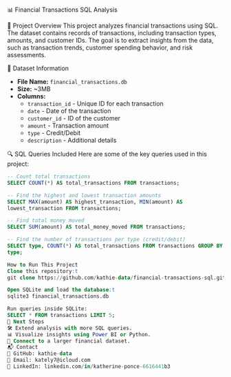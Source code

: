  📊 Financial Transactions SQL Analysis

 📝 Project Overview
This project analyzes financial transactions using SQL. The dataset 
contains records of transactions, including transaction types, amounts, 
and customer IDs. The goal is to extract insights from the data, such as 
transaction trends, customer spending behavior, and risk assessments.

 📂 Dataset Information
- **File Name:** `financial_transactions.db`
- **Size:** ~3MB
- **Columns:**
  - `transaction_id` - Unique ID for each transaction
  - `date` - Date of the transaction
  - `customer_id` - ID of the customer
  - `amount` - Transaction amount
  - `type` - Credit/Debit
  - `description` - Additional details

 🔍 SQL Queries Included
Here are some of the key queries used in this project:

```sql
-- Count total transactions
SELECT COUNT(*) AS total_transactions FROM transactions;

-- Find the highest and lowest transaction amounts
SELECT MAX(amount) AS highest_transaction, MIN(amount) AS 
lowest_transaction FROM transactions;

-- Find total money moved
SELECT SUM(amount) AS total_money_moved FROM transactions;

-- Find the number of transactions per type (credit/debit)
SELECT type, COUNT(*) AS total_transactions FROM transactions GROUP BY 
type;

How to Run This Project
Clone this repository:t
git clone https://github.com/kathie-data/financial-transactions-sql.git

Open SQLite and load the database:t
sqlite3 financial_transactions.db

Run queries inside SQLite:
SELECT * FROM transactions LIMIT 5;
📌 Next Steps
🛠️ Extend analysis with more SQL queries.
📊 Visualize insights using Power BI or Python.
🔗 Connect to a larger financial dataset.
📬 Contact
💼 GitHub: kathie-data
📧 Email: kately7@icloud.com
🔗 LinkedIn: linkedin.com/in/katherine-ponce-6616441b3
